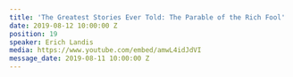 ```yaml
---
title: 'The Greatest Stories Ever Told: The Parable of the Rich Fool'
date: 2019-08-12 10:00:00 Z
position: 19
speaker: Erich Landis
media: https://www.youtube.com/embed/amwL4idJdVI
message_date: 2019-08-11 10:00:00 Z
---
```


